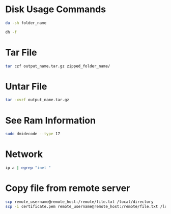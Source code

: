 # Disk Usage Commands

```bash
du -sh folder_name
```

```bash
dh -f
```


# Tar File
```bash
tar czf output_name.tar.gz zipped_folder_name/
```

# Untar File
```bash
tar -xvzf output_name.tar.gz
```

# See Ram Information
```bash
sudo dmidecode --type 17
```


# Network
```bash
ip a | egrep "inet "
```


# Copy file from remote server
```bash
scp remote_username@remote_host:/remote/file.txt /local/directory
scp -i certificate.pem remote_username@remote_host:/remote/file.txt /local/directory
```

